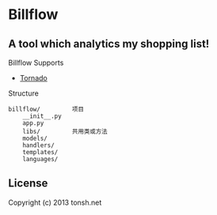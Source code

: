 # Billflow

## A tool which analytics my shopping list!

Billflow Supports

* [Tornado](http://www.tornadoweb.org)

Structure

    billflow/         项目
        __init__.py
        app.py
        libs/         共用类或方法
        models/
        handlers/
        templates/
        languages/

## License

Copyright (c) 2013 tonsh.net
